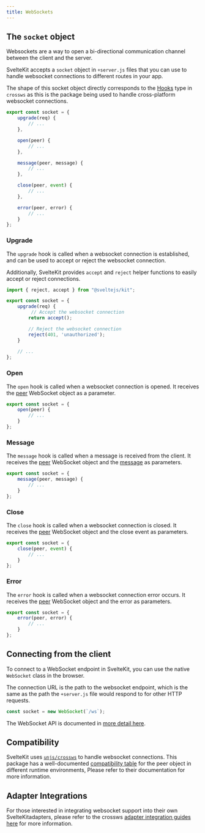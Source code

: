 ```yaml
---
title: WebSockets
---
```


## The `socket` object

Websockets are a way to open a bi-directional communication channel between the client and the server.

SvelteKit accepts a `socket` object in `+server.js` files that you can use to handle websocket connections to different routes in your app.

The shape of this socket object directly corresponds to the [Hooks](https://crossws.unjs.io/guide/hooks) type in `crossws` as this is the package being used to handle cross-platform websocket connections.

```js
export const socket = {
	upgrade(req) {
        // ...
	},

	open(peer) {
        // ...
	},

	message(peer, message) {
        // ...
	},

	close(peer, event) {
		// ...
	},

	error(peer, error) {
		// ...
	}
};
```

### Upgrade

The `upgrade` hook is called when a websocket connection is established, and can be used to accept or reject the websocket connection.

Additionally, SvelteKit provides `accept` and `reject` helper functions to easily accept or reject connections.

```js
import { reject, accept } from "@sveltejs/kit";

export const socket = {
	upgrade(req) {
		 // Accept the websocket connection
		return accept();

        // Reject the websocket connection
        reject(401, 'unauthorized');
	}
    
    // ...
};
```

### Open

The `open` hook is called when a websocket connection is opened. It receives the [peer](https://crossws.unjs.io/guide/peer) WebSocket object as a parameter.

```js
export const socket = {
	open(peer) {
		// ...
	}
};
```

### Message

The `message` hook is called when a message is received from the client. It receives the [peer](https://crossws.unjs.io/guide/peer) WebSocket object and the [message](https://crossws.unjs.io/guide/message) as parameters.

```js
export const socket = {
	message(peer, message) {
		// ...
	}
};
```

### Close

The `close` hook is called when a websocket connection is closed. It receives the [peer](https://crossws.unjs.io/guide/peer) WebSocket object and the close event as parameters.

```js
export const socket = {
	close(peer, event) {
		// ...
	}
};
```

### Error

The `error` hook is called when a websocket connection error occurs. It receives the [peer](https://crossws.unjs.io/guide/peer) WebSocket object and the error as parameters.

```js
export const socket = {
	error(peer, error) {
		// ...
	}
};
```

## Connecting from the client

To connect to a WebSocket endpoint in SvelteKit, you can use the native `WebSocket` class in the browser.

The connection URL is the path to the websocket endpoint, which is the same as the path the `+server.js` file would respond to for other HTTP requests.

```js
const socket = new WebSocket(`/ws`);
```

The WebSocket API is documented in [more detail here](https://developer.mozilla.org/en-US/docs/Web/API/WebSocket/WebSocket).

## Compatibility

SvelteKit uses [`unjs/crossws`](https://crossws.unjs.io) to handle websocket connections. This package has a well-documented [compatibility table](https://crossws.unjs.io/guide/peer#compatibility) for the peer object in different runtime environments, Please refer to their documentation for more information.

## Adapter Integrations

For those interested in integrating websocket support into their own SvelteKitadapters, please refer to the crossws [adapter integration guides here](https://crossws.unjs.io/adapters) for more information.